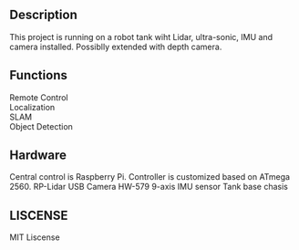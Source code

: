 ## Description
This project is running on a robot tank wiht Lidar, ultra-sonic, IMU and camera installed. Possiblly extended with depth camera.

## Functions
Remote Control  
Localization  
SLAM  
Object Detection


## Hardware  
Central control is Raspberry Pi.
Controller is customized based on ATmega 2560.
RP-Lidar
USB Camera
HW-579 9-axis IMU sensor 
Tank base chasis

## LISCENSE
MIT Liscense
